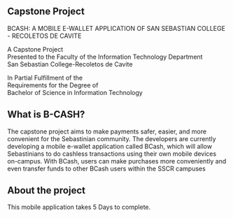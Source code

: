 ## Capstone Project
BCASH: A MOBILE E-WALLET APPLICATION OF SAN SEBASTIAN COLLEGE - RECOLETOS DE CAVITE

A Capstone Project <br>
Presented to the Faculty of the Information Technology Department <br>
San Sebastian College-Recoletos de Cavite <br>

In Partial Fulfillment of the <br>
Requirements for the Degree of <br>
Bachelor of Science in Information Technology <br>

## What is B-CASH?
The capstone project aims to make payments safer, easier, and more convenient for the Sebastinian community. The developers are currently developing a mobile e-wallet application called BCash, which will allow Sebastinians to do cashless transactions using their own mobile devices on-campus. With BCash, users can make purchases more conveniently and even transfer funds to other BCash users within the SSCR campuses

## About the project
This mobile application takes 5 Days to complete. 






